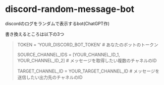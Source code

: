 # discord-random-message-bot
discordのログをランダムで表示するbot(ChatGPT作)

書き換えるところは以下の3つ
> TOKEN = 'YOUR_DISCORD_BOT_TOKEN'  # あなたのボットのトークン
> 
> SOURCE_CHANNEL_IDS = [YOUR_CHANNEL_ID_1, YOUR_CHANNEL_ID_2]  # メッセージを取得したい複数のチャネルのID
> 
> TARGET_CHANNEL_ID = YOUR_TARGET_CHANNEL_ID  # メッセージを送信したい出力先のチャネルのID
